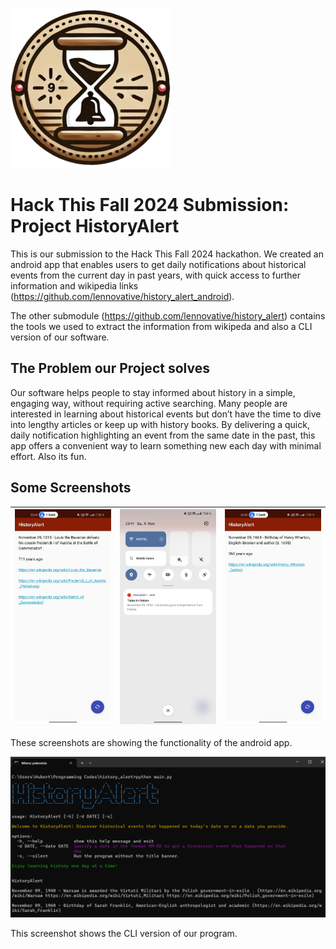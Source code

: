 ![](history_alert-logo.png)

# Hack This Fall 2024 Submission: Project HistoryAlert

This is our submission to the Hack This Fall 2024 hackathon.
We created an android app that enables users to get daily notifications about historical events from the current day in past years, with quick access to further information and wikipedia links (https://github.com/lennovative/history_alert_android).

The other submodule (https://github.com/lennovative/history_alert) contains the tools we used to extract the information from wikipeda and also a CLI version of our software.

## The Problem our Project solves

Our software helps people to stay informed about history in a simple, engaging way, without requiring active searching.
Many people are interested in learning about historical events but don’t have the time to dive into lengthy articles or keep up with history books.
By delivering a quick, daily notification highlighting an event from the same date in the past, this app offers a convenient way to learn something new each day with minimal effort.
Also its fun.

## Some Screenshots

| ![Screenshot 1](screenshots/screenshot1.jpg) | ![Screenshot 2](screenshots/screenshot6.jpg) | ![Screenshot 3](screenshots/screenshot3.jpg) |
|-----------------------------------------|-----------------------------------------|-----------------------------------------|

These screenshots are showing the functionality of the android app.



![CLI](screenshots/screenshot_cli.png)

This screenshot shows the CLI version of our program.

